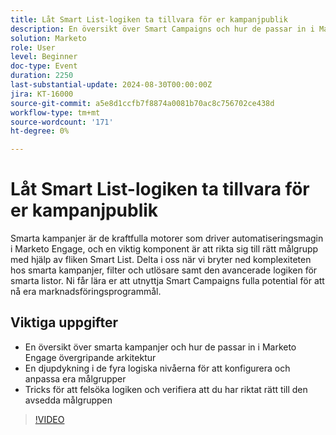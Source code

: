```yaml
---
title: Låt Smart List-logiken ta tillvara för er kampanjpublik
description: En översikt över Smart Campaigns och hur de passar in i Marketo Engage övergripande arkitektur En djupdykning i de fyra logiska nivåerna för att konfigurera och anpassa era målgrupper Tricks för att felsöka er logik och verifiera att ni har målgruppsanpassat er avsedda målgrupp korrekt
solution: Marketo
role: User
level: Beginner
doc-type: Event
duration: 2250
last-substantial-update: 2024-08-30T00:00:00Z
jira: KT-16000
source-git-commit: a5e8d1ccfb7f8874a0081b70ac8c756702ce438d
workflow-type: tm+mt
source-wordcount: '171'
ht-degree: 0%

---
```



# Låt Smart List-logiken ta tillvara för er kampanjpublik

Smarta kampanjer är de kraftfulla motorer som driver automatiseringsmagin i Marketo Engage, och en viktig komponent är att rikta sig till rätt målgrupp med hjälp av fliken Smart List. Delta i oss när vi bryter ned komplexiteten hos smarta kampanjer, filter och utlösare samt den avancerade logiken för smarta listor. Ni får lära er att utnyttja Smart Campaigns fulla potential för att nå era marknadsföringsprogrammål.

## Viktiga uppgifter

* En översikt över smarta kampanjer och hur de passar in i Marketo Engage övergripande arkitektur
* En djupdykning i de fyra logiska nivåerna för att konfigurera och anpassa era målgrupper
* Tricks för att felsöka logiken och verifiera att du har riktat rätt till den avsedda målgruppen

>[!VIDEO](https://video.tv.adobe.com/v/3457302/?learn=on&captions=swe)
